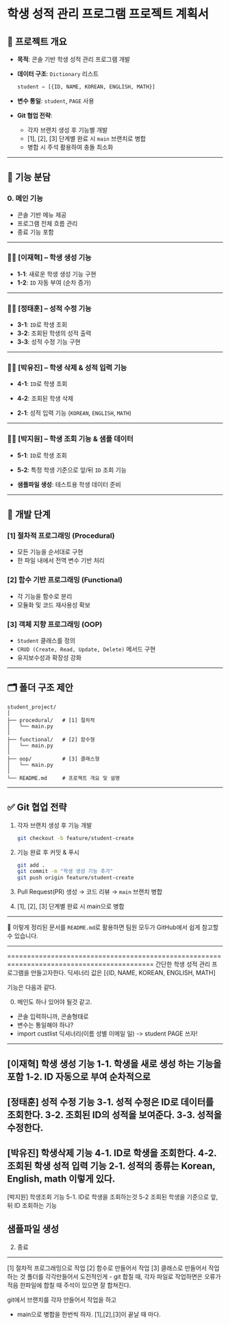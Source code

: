 # 학생 성적 관리 프로그램 프로젝트 계획서

## 📌 프로젝트 개요

* **목적**: 콘솔 기반 학생 성적 관리 프로그램 개발
* **데이터 구조**: `Dictionary` 리스트

  ```python
  student = [{ID, NAME, KOREAN, ENGLISH, MATH}]
  ```
* **변수 통일**: `student`, `PAGE` 사용
* **Git 협업 전략**:

  * 각자 브랜치 생성 후 기능별 개발
  * \[1], \[2], \[3] 단계별 완료 시 `main` 브랜치로 병합
  * 병합 시 주석 활용하여 충돌 최소화

---

## 📂 기능 분담

### 0. 메인 기능

* 콘솔 기반 메뉴 제공
* 프로그램 전체 흐름 관리
* 종료 기능 포함

---

### 👨‍💻 \[이재혁] – 학생 생성 기능

* **1-1**: 새로운 학생 생성 기능 구현
* **1-2**: `ID` 자동 부여 (순차 증가)

---

### 👨‍💻 \[정태훈] – 성적 수정 기능

* **3-1**: `ID`로 학생 조회
* **3-2**: 조회된 학생의 성적 출력
* **3-3**: 성적 수정 기능 구현

---

### 👩‍💻 \[박유진] – 학생 삭제 & 성적 입력 기능

* **4-1**: `ID`로 학생 조회

* **4-2**: 조회된 학생 삭제

* **2-1**: 성적 입력 기능 (`KOREAN`, `ENGLISH`, `MATH`)

---

### 👩‍💻 \[박지원] – 학생 조회 기능 & 샘플 데이터

* **5-1**: `ID`로 학생 조회

* **5-2**: 특정 학생 기준으로 앞/뒤 `ID` 조회 기능

* **샘플파일 생성**: 테스트용 학생 데이터 준비

---

## 🔧 개발 단계

### \[1] 절차적 프로그래밍 (Procedural)

* 모든 기능을 순서대로 구현
* 한 파일 내에서 전역 변수 기반 처리

### \[2] 함수 기반 프로그래밍 (Functional)

* 각 기능을 함수로 분리
* 모듈화 및 코드 재사용성 확보

### \[3] 객체 지향 프로그래밍 (OOP)

* `Student` 클래스를 정의
* `CRUD (Create, Read, Update, Delete)` 메서드 구현
* 유지보수성과 확장성 강화

---

## 🗂 폴더 구조 제안

```
student_project/
│
├── procedural/   # [1] 절차적
│   └── main.py
│
├── functional/   # [2] 함수형
│   └── main.py
│
├── oop/          # [3] 클래스형
│   └── main.py
│
└── README.md     # 프로젝트 개요 및 설명
```

---

## ✅ Git 협업 전략

1. 각자 브랜치 생성 후 기능 개발

   ```bash
   git checkout -b feature/student-create
   ```
2. 기능 완료 후 커밋 & 푸시

   ```bash
   git add .
   git commit -m "학생 생성 기능 추가"
   git push origin feature/student-create
   ```
3. Pull Request(PR) 생성 → 코드 리뷰 → `main` 브랜치 병합
4. \[1], \[2], \[3] 단계별 완료 시 main으로 병합

---

📌 이렇게 정리된 문서를 `README.md`로 활용하면 팀원 모두가 GitHub에서 쉽게 참고할 수 있습니다.

---


===========================================================================================
간단한 학생 성적 관리 프로그램을 만들고자한다.
딕셔너리 값은 [{ID, NAME, KOREAN, ENGLISH, MATH]

기능은 다음과 같다.

0.  메인도 하나 있어야 될것 같고.
  - 콘솔 입력하니까, 콘솔형태로
  - 변수는 통일해야 하나?
  - import
	custlist 딕셔너리(이름 성별 이메일 일) -> student
	PAGE 쓰자! 

----------------------------------------------------------------------------------
[이재혁]
학생 생성 기능
1-1. 학생을 새로 생성 하는 기능을 포함
1-2. ID 자동으로 부여 순차적으로 
---------------------------------------------------------------------------------
[정태훈]
성적 수정 기능
3-1. 성적 수정은 ID로 데이터를 조회한다.
3-2. 조회된 ID의 성적을 보여준다.
3-3. 성적을 수정한다.
----------------------------------------------------------------------------------
[박유진]
학생삭제 기능
4-1. ID로 학생을 조회한다.
4-2. 조회된 학생
성적 입력 기능
2-1. 성적의 종류는 Korean, English, math 이렇게 있다.
----------------------------------------------------------------------------------
[박지원]
학생조회 기능
5-1. ID로 학생을 조회하는것
5-2  조회된 학생을 기준으로 앞, 뒤 ID 조회하는 기능

샘플파일 생성
----------------------------------------------------------------------------------
2. 종료
----------------------------------------------------------------------------------

[1] 절차적 프로그래밍으로 작업
[2] 함수로 만들어서 작업
[3] 클래스로 만들어서 작업 하는 것
폴더를 각각만들어서 
도전적인게 - git 합칠 때, 각자 파일로 작업하면은 오류가 적음
한파일에 합칠 때 주석이 있으면 잘 합쳐진다.

git에서 브랜치를 각자 만들어서 작업을 하고
 - main으로 병합을 한번씩 하자.
   [1],[2],[3]이 끝날 때 마다.
